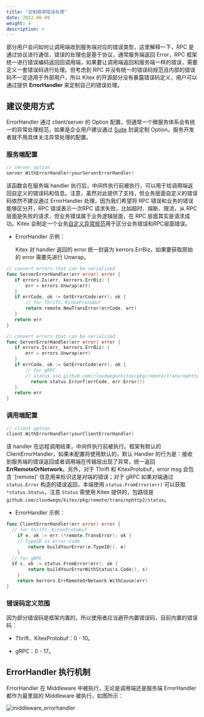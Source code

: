 ```yaml
---
title: "定制框架错误处理"
date: 2022-06-09
weight: 4
description: >
---
```


部分用户会问如何让调用端收到服务端对应的错误类型，这里解释一下，RPC 是通过协议进行通信，错误的处理也是基于协议，通常服务端返回 Error，RPC 框架统一进行错误编码返回回调用端，如果要让调用端返回和服务端一样的错误，需要定义一套错误码进行处理。但考虑到 RPC 并没有统一的错误码规范且内部的错误码不一定适用于外部用户，所以 Kitex 的开源部分没有暴露错误码定义，用户可以通过提供 **ErrorHandler** 来定制自己的错误处理。

## 建议使用方式

ErrorHandler 通过 client/server 的 Option 配置，但通常一个微服务体系会有统一的异常处理规范，如果是企业用户建议通过  [Suite](../../framework-exten/suite) 封装定制 Option，服务开发者就不用具体关注异常处理的配置。

### 服务端配置

```go
// server option
server.WithErrorHandler(yourServerErrorHandler)
```

该函数会在服务端 handler 执行后，中间件执行前被执行，可以用于给调用端返回自定义的错误码和信息。注意，虽然对此提供了支持，但业务层面自定义的错误码依然不建议通过 ErrorHandler 处理，因为我们希望将 RPC 错误和业务的错误能够区分开，RPC 错误表示一次RPC 请求失败，比如超时、熔断、限流，从 RPC 层面是失败的请求，但业务错误属于业务逻辑层面，在 RPC 层面其实是请求成功。Kitex 会制定一个业务[自定义异常规范](https://github.com/cloudwego/kitex/issues/511)用于区分业务错误和RPC层面错误。

* ErrorHandler 示例：

  Kitex 对 handler 返回的 error 统一封装为 kerrors.ErrBiz，如果要获取原始的 error 需要先进行 Unwrap。

```go
// convert errors that can be serialized
func ServerErrorHandler(err error) error {
   if errors.Is(err, kerrors.ErrBiz) {
       err = errors.Unwrap(err)
   }
   if errCode, ok := GetErrorCode(err); ok {
       // for Thrift、KitexProtobuf
       return remote.NewTransError(errCode, err)
   }
   return err
}

// convert errors that can be serialized
func ServerErrorHandler(err error) error {
   if errors.Is(err, kerrors.ErrBiz) {
       err = errors.Unwrap(err)
   }
   if errCode, ok := GetErrorCode(err); ok {
       // for gRPC
       // status use github.com/cloudwego/kitex/pkg/remote/trans/nphttp2/status
     	 return status.Errorf(errCode, err.Error())
   }
   return err
}
```

### 调用端配置

```go
// client option
client.WithErrorHandler(yourClientErrorHandler)
```

该 handler 在远程调用结束，中间件执行前被执行。框架有默认的 ClientErrorHandler，如果未配置将使用默认的，默认 Handler 的行为是：接收到服务端的错误返回或者调用端在传输层出现了异常，统一返回 **ErrRemoteOrNetwork**。另外，对于 Thrift 和 KitexProtobuf，error msg 会包含 '[remote]' 信息用来标识这是对端的错误；对于 gRPC 如果对端通过 `status.Error` 构造的错误返回，本端使用 `status.FromError(err)` 可以获取 `*status.Status`，注意 `Status` 需使用 Kitex 提供的，包路径是  `github.com/cloudwego/kitex/pkg/remote/trans/nphttp2/status`。

* ErrorHandler 示例：

```go
func ClientErrorHandler(err error) error {
  // for thrift、KitexProtobuf
	if e, ok := err.(*remote.TransError); ok {
    // TypeID is error code
		return buildYourError(e.TypeID(), e)
	}
  // for gRPC
  if s, ok := status.FromError(err); ok {
		return buildYourErrorWithStatus(s.Code(), s)
	}
	return kerrors.ErrRemoteOrNetwork.WithCause(err)
}
```


### 错误码定义范围

因为部分错误码是框架内置的，所以使用者应当避开内置错误码，目前内置的错误码：

* Thrift、KitexProtobuf：0 - 10。

* gRPC：0 - 17。


## ErrorHandler 执行机制

ErrorHandler 在 Middleware 中被执行，无论是调用端还是服务端 ErrorHandler 都作为最里层的 Middleware 被执行，如图所示：

![middleware_errorhandler](/img/docs/middleware_errorhandler.png)


